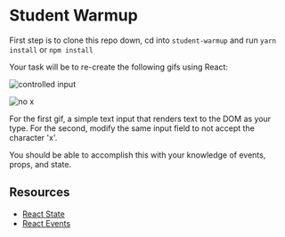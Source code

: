 # Student Warmup

First step is to clone this repo down, cd into `student-warmup` and run `yarn install` or `npm install`

Your task will be to re-create the following gifs using React: 

![controlled input](https://camo.githubusercontent.com/5df57bde30bed0fe8d370ba59001f64baaf3639d/687474703a2f2f672e7265636f726469742e636f2f586f544c7068314851492e676966)

![no x](https://camo.githubusercontent.com/b325a2f24632bf2e1b52ca7fbbfa7fe9b02c9348/687474703a2f2f672e7265636f726469742e636f2f5861424e586d375673562e676966)

For the first gif, a simple text input that renders text to the DOM as your type. For the second, modify the same input field to not accept the character 'x'. 

You should be able to accomplish this with your knowledge of events, props, and state.

## Resources

- [React State](https://reactjs.org/docs/state-and-lifecycle.html)
- [React Events](https://reactjs.org/docs/handling-events.html)
